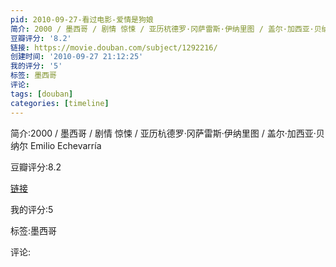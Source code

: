 ```yaml
---
pid: 2010-09-27-看过电影-爱情是狗娘
简介: 2000 / 墨西哥 / 剧情 惊悚 / 亚历杭德罗·冈萨雷斯·伊纳里图 / 盖尔·加西亚·贝纳尔 Emilio Echevarría
豆瓣评分: '8.2'
链接: https://movie.douban.com/subject/1292216/
创建时间: '2010-09-27 21:12:25'
我的评分: '5'
标签: 墨西哥
评论:
tags: [douban]
categories: [timeline]
---
```

简介:2000 / 墨西哥 / 剧情 惊悚 / 亚历杭德罗·冈萨雷斯·伊纳里图 / 盖尔·加西亚·贝纳尔 Emilio Echevarría

豆瓣评分:8.2

[链接](https://movie.douban.com/subject/1292216/)

我的评分:5

标签:墨西哥

评论:


